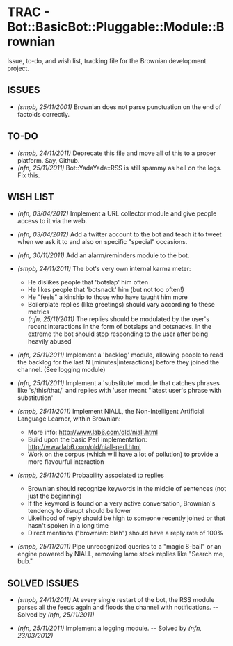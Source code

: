 # TRAC - Bot::BasicBot::Pluggable::Module::Brownian

Issue, to-do, and wish list, tracking file for the Brownian development project.

## ISSUES

 - _(smpb, 25/11/2001)_ Brownian does not parse punctuation on the end of factoids correctly.

## TO-DO

 - _(smpb, 24/11/2011)_ Deprecate this file and move all of this to a proper platform. Say, Github.
 - _(nfn, 25/11/2011)_ Bot::YadaYada::RSS is still spammy as hell on the logs. Fix this.

## WISH LIST

 - _(nfn, 03/04/2012)_ Implement a URL collector module and give people access
   to it via the web.

 - _(nfn, 03/04/2012)_ Add a twitter account to the bot and teach it to tweet
   when we ask it to and also on specific "special" occasions.

 - _(nfn, 30/11/2011)_ Add an alarm/reminders module to the bot.

 - _(smpb, 24/11/2011)_ The bot's very own internal karma meter:
   - He dislikes people that 'botslap' him often
   - He likes people that 'botsnack' him (but not too often!)
   - He "feels" a kinship to those who have taught him more
   - Boilerplate replies (like greetings) should vary according to these metrics
   - _(nfn, 25/11/2011)_ The replies should be modulated by the user's recent 
     interactions in the form of botslaps and botsnacks. In the extreme the bot
     should stop responding to the user after being heavily abused

 - _(nfn, 25/11/2011)_ Implement a 'backlog' module, allowing people to read 
   the backlog for the last N [minutes|interactions] before they joined the 
   channel. (See logging module)

 - _(nfn, 25/11/2011)_ Implement a 'substitute' module that catches phrases 
   like 's/this/that/' and replies with 'user meant "latest user's phrase with 
   substitution'

 - _(smpb, 25/11/2011)_ Implement NIALL, the Non-Intelligent Artificial 
   Language Learner, within Brownian:
   - More info: http://www.lab6.com/old/niall.html
   - Build upon the basic Perl implementation: http://www.lab6.com/old/niall-perl.html
   - Work on the corpus (which will have a lot of pollution) to provide a more 
     flavourful interaction

 - _(smpb, 25/11/2011)_ Probability associated to replies
   - Brownian should recognize keywords in the middle of sentences (not just 
     the beginning)
   - If the keyword is found on a very active conversation, Brownian's tendency
     to disrupt should be lower
   - Likelihood of reply should be high to someone recently joined or that 
     hasn't spoken in a long time
   - Direct mentions ("brownian: blah") should have a reply rate of 100%

 - _(smpb, 25/11/2011)_ Pipe unrecognized queries to a "magic 8-ball" or an 
   engine powered by NIALL, removing lame stock replies like "Search me, bub."

## SOLVED ISSUES

 - _(smpb, 24/11/2011)_ At every single restart of the bot, the RSS module 
   parses all the feeds again and floods the channel with notifications.
   -- Solved by _(nfn, 25/11/2011)_

 - _(nfn, 25/11/2011)_ Implement a logging module. 
   -- Solved by _(nfn, 23/03/2012)_
